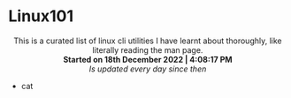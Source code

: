 # Linux101
<div align="center">
  This is a curated list of linux cli utilities I have learnt about thoroughly, like literally reading the man page.<br>
  <b>Started on 18th December 2022 | 4:08:17 PM</b><br>
  <i>Is updated every day since then</i>
</div>

- cat
